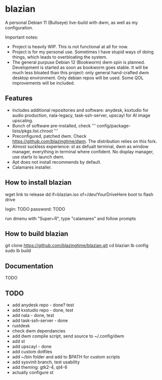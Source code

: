 # blazian
A personal Debian 11 (Bullseye) live-build with dwm, as well as my configuration.

Important notes:
- Project is heavily WIP. This is not functional at all for now.
- Project is for my personal use. Sometimes I have stupid ways of doing things, which leads to overbloating the system.
- The general purpuse Debian 12 (Bookworm) dwm spin is planned. Development is started as soon as bookworm goes stable. It will be much less bloated than this project: only general hand-crafted dwm desktop environment. Only debian repos will be used. Some QOL improvements will be included. 

## Features
- Includes additional repositories and software: anydesk, ksxtudio for audio production, nala-legacy, task-ssh-server, upscayl for AI image upscaling.
- Bunch of software pre-installed, check ''' config/package-lists/pkgs.list.chroot '''
- Preconfigured, patched dwm. Check https://github.com/blazingtime/dwm. The distribution relies on this fork.
- Almost suckless experience: st as defualt terminal, dwm as window manager, everything in terminal where confident. No display manager, use startx to launch dwm.
- Apt does not install recommends by default.
- Calamares installer.

## How to install blazian

wget link to release
dd if=blazian.iso of=/dev/YourDriveHere
boot to flash drive

login: TODO 
password: TODO

run dmenu with "Super+R", type "calamares" and follow prompts

## How to build blazian

git clone https://github.com/blazingtime/blazian.git
cd blazian
lb config
sudo lb build

## Documentation
TODO

## TODO
- add anydesk repo - done? test
- add kxstudio repo - done, test
- add nala - done, test
- add task-ssh-server - done
- rustdesk
- check dwm dependancies
- add dwm complie script, send source to ~/.config/dwm
- add st
- add upscayl - done
- add custom dotfiles
- add ~/bin folder and add to $PATH for custom scripts 
- add sysvinit branch, test usability
- add theming: gtk2-4, qt4-6
- actually configure st
